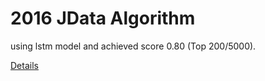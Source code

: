 # 2016 JData Algorithm

using lstm model and achieved score 0.80 (Top 200/5000).

[Details](http://www.datafountain.cn/projects/jdata/)

